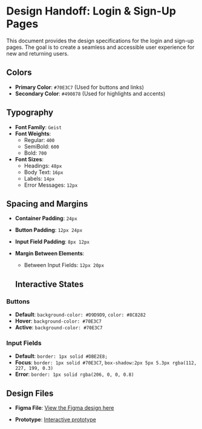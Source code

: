 # Design Handoff: Login & Sign-Up Pages

This document provides the design specifications for the login and sign-up pages. The goal is to create a seamless and accessible user experience for new and returning users.

## Colors

- **Primary Color**: `#70E3C7` (Used for buttons and links)
- **Secondary Color**: `#490878` (Used for highlights and accents)

## Typography

- **Font Family**: `Geist`
- **Font Weights**:
  - Regular: `400`
  - SemiBold: `600`
  - Bold: `700`
- **Font Sizes**:
  - Headings: `48px`
  - Body Text: `16px`
  - Labels: `14px`
  - Error Messages: `12px`

## Spacing and Margins

- **Container Padding**: `24px`
- **Button Padding**: `12px 24px`
- **Input Field Padding**: `8px 12px`
- **Margin Between Elements**:

  - Between Input Fields: `12px 20px`

  ## Interactive States

### Buttons

- **Default**: `background-color: #D9D9D9`, `color: #8C8282`
- **Hover**: `background-color: #70E3C7`
- **Active**: `background-color: #70E3C7`

### Input Fields

- **Default**: `border: 1px solid #DBE2E8;`
- **Focus**: `border: 1px solid #70E3C7`, `box-shadow:2px 5px 5.3px rgba(112, 227, 199, 0.3)`
- **Error**: `border: 1px solid rgba(206, 0, 0, 0.8)`

## Design Files

- **Figma File**:
  [View the Figma design here](https://www.figma.com/design/kUxpaOP4Ow7cZsGwRXLEnZ/LyricsFlip?node-id=0-1&t=44gM9vzyUKcfqGF7-1)

- **Prototype**:
  [Interactive prototype](https://www.figma.com/proto/kUxpaOP4Ow7cZsGwRXLEnZ/LyricsFlip?page-id=0%3A1&node-id=56-1065&viewport=380%2C-2834%2C0.37&t=7cmqhAlHAyb3fQig-1&scaling=scale-down&content-scaling=fixed&starting-point-node-id=51%3A577)
